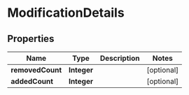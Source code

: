 

# ModificationDetails


## Properties

| Name | Type | Description | Notes |
|------------ | ------------- | ------------- | -------------|
|**removedCount** | **Integer** |  |  [optional] |
|**addedCount** | **Integer** |  |  [optional] |



